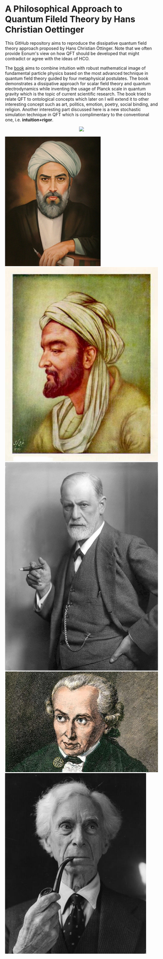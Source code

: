 # A Philosophical Approach to Quantum Fileld Theory by Hans Christian Oettinger
This GitHub repository aims to reproduce the dissipative quantum field theory approach proposed by Hans Christian Öttinger. 
Note that we often provide Eonum's view on how QFT should be developed that might contradict or agree with the ideas of HCO.

The [book](https://polyphys.mat.ethz.ch/publications/books/a-philosophical-approach-to-quantum-field-theory.html) aims
to combine intuition with robust mathematical image of fundamental particle physics based on the most advanced technique
in quantum field theory guided by four metaphysical postulates. The book demonstrates a dissipative approach for scalar 
field theory and quantum electrodynamics while inventing the usage of Planck scale in quantum gravity which is the topic
of current scientific research. The book tried to relate QFT to ontological concepts which later on I will extend it to 
other interesting concept such as art, politics, emotion, poetry, social binding, and religion. Another interesting part discussed
here is a new stochastic simulation technique in QFT which is complimentary to the conventional one, i.e. 
**intuition+rigor**.

<p align="center">
<a href="https://www.amazon.com/Philosophical-Approach-Quantum-Field-Theory/dp/1108415113/ref=sr_1_2?dchild=1&keywords=a+philosophical+approach+to+quantum+field+theory&qid=1618180573&sr=8-2">
<img src="https://polyphys.mat.ethz.ch/publications/books/a-philosophical-approach-to-quantum-field-theory/_jcr_content/rightpar_bottom/contextinfo/fullwidthimage/image.imageformat.lightbox.81988342.jpg" width="75%">
</a>
</p>

![img.png](img.png)![img_1.png](img_1.png)![img_2.png](img_2.png)![img_3.png](img_3.png)![img_4.png](img_4.png)
